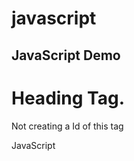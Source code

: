 # javascript
<!DOCTYPE html>
<html>
<body>

<h2>JavaScript Demo</h2>


<h1>Heading Tag.</h1>
<p id="demo1">Not creating a Id of this tag</p>
<span id="demo3">JavaScript</span>
<h1 id="demo"></h1>

<script>
document.getElementById("demo").innerHTML = 'hello Welcome to the javascript';
document.getElementById("demo1").style.color = "magenta";
document.getElementById("demo3").style.color = "cyan";
</script>

</body>
</html>
